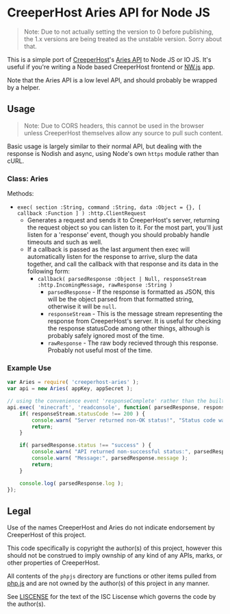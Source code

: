 CreeperHost Aries API for Node JS
=================================

> Note: Due to not actually setting the version to 0 before publishing, the 1.x versions are being treated as the unstable version.  Sorry about that.

This is a simple port of [CreeperHost][1]'s [Aries API][2] to Node JS or IO JS.  It's useful if you're writing a Node based CreeperHost frontend or [NW.js][4] app.

Note that the Aries API is a low level API, and should probably be wrapped by a helper.



Usage
-----

> Note: Due to CORS headers, this cannot be used in the browser unless CreeperHost themselves allow any source to pull such content.

Basic usage is largely similar to their normal API, but dealing with the response is Nodish and async, using Node's own `https` module rather than cURL.

### Class: Aries

Methods:

- `exec( section :String, command :String, data :Object = {}, [ callback :Function ] ) :http.ClientRequest`
	- Generates a request and sends it to CreeperHost's server, returning the request object so you can listen to it.  For the most part, you'll just listen for a 'response' event, though you should probably handle timeouts and such as well.
	- If a callback is passed as the last argument then exec will automatically listen for the response to arrive, slurp the data together, and call the callback with that response and its data in the following form:
		- `callback( parsedResponse :Object | Null, responseStream :http.IncomingMessage, rawResponse :String )`
			- `parsedResponse` - If the response is formatted as JSON, this will be the object parsed from that formatted string, otherwise it will be `null`.
			- `responseStream` - This is the message stream representing the response from CreeperHost's server.  It is useful for checking the response statusCode among other things, although is probably safely ignored most of the time.
			- `rawResponse` - The raw body recieved through this response.  Probably not useful most of the time.

### Example Use

```js
var Aries = require( 'creeperhost-aries' );
var api = new Aries( appKey, appSecret );

// using the convenience event 'responseComplete' rather than the built-in node events.
api.exec( 'minecraft', 'readconsole', function( parsedResponse, responseStream, rawResponse ) {
	if( responseStream.statusCode !== 200 ) {
		console.warn( "Server returned non-OK status!", "Status code was", responseStream.statusCode );
		return;
	}

	if( parsedResponse.status !== "success" ) {
		console.warn( "API returned non-successful status:", parsedResponse.status );
		console.warn( "Message:", parsedResponse.message );
		return;
	}

	console.log( parsedResponse.log );
});
```



Legal
-----

Use of the names CreeperHost and Aries do not indicate endorsement by CreeperHost of this project.

This code specifically is copyright the author(s) of this project, however this should not be construed to imply ownship of any kind of any APIs, marks, or other properties of CreeperHost.

All contents of the `phpjs` directory are functions or other items pulled from [php.js][3] and are not owned by the author(s) of this project in any manner.

See [LISCENSE](LISCENSE) for the text of the ISC Liscense which governs the code by the author(s).



[1]: http://www.creeperhost.net/
[2]: https://github.com/lesander/creeperhost-api
[3]: http://phpjs.org/
[4]: https://github.com/nwjs/nw.js/